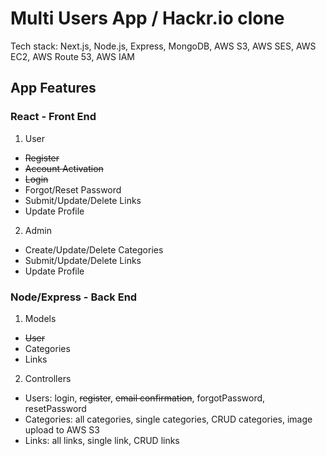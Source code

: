 # Multi Users App / Hackr.io clone

Tech stack: Next.js, Node.js, Express, MongoDB, AWS S3, AWS SES, AWS EC2, AWS Route 53, AWS IAM

## App Features

### React - Front End

1. User

- <del>Register</del>
- <del>Account Activation</del>
- <del>Login</del>
- Forgot/Reset Password
- Submit/Update/Delete Links
- Update Profile

2. Admin

- Create/Update/Delete Categories
- Submit/Update/Delete Links
- Update Profile

### Node/Express - Back End

1. Models

- <del>User</del>
- Categories
- Links

2. Controllers

- Users: login, <del>register</del>, <del>email confirmation</del>, forgotPassword, resetPassword
- Categories: all categories, single categories, CRUD categories, image upload to AWS S3
- Links: all links, single link, CRUD links
